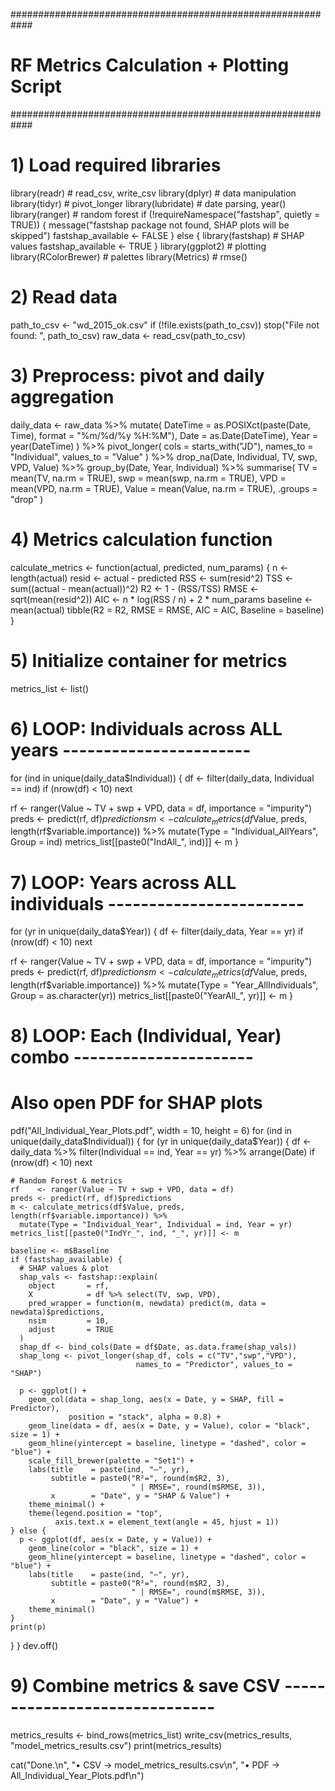 ############################################################
# RF Metrics Calculation + Plotting Script                  #
############################################################

# 1) Load required libraries
library(readr)       # read_csv, write_csv
library(dplyr)       # data manipulation
library(tidyr)       # pivot_longer
library(lubridate)   # date parsing, year()
library(ranger)      # random forest
if (!requireNamespace("fastshap", quietly = TRUE)) {
  message("fastshap package not found, SHAP plots will be skipped")
  fastshap_available <- FALSE
} else {
  library(fastshap)    # SHAP values
  fastshap_available <- TRUE
}
library(ggplot2)     # plotting
library(RColorBrewer) # palettes
library(Metrics)     # rmse()

# 2) Read data
path_to_csv <- "wd_2015_ok.csv"
if (!file.exists(path_to_csv)) stop("File not found: ", path_to_csv)
raw_data <- read_csv(path_to_csv)

# 3) Preprocess: pivot and daily aggregation
daily_data <- raw_data %>%
  mutate(
    DateTime = as.POSIXct(paste(Date, Time), format = "%m/%d/%y %H:%M"),
    Date     = as.Date(DateTime),
    Year     = year(DateTime)
  ) %>%
  pivot_longer(
    cols      = starts_with("JD"),
    names_to  = "Individual",
    values_to = "Value"
  ) %>%
  drop_na(Date, Individual, TV, swp, VPD, Value) %>%
  group_by(Date, Year, Individual) %>%
  summarise(
    TV    = mean(TV, na.rm = TRUE),
    swp   = mean(swp, na.rm = TRUE),
    VPD   = mean(VPD, na.rm = TRUE),
    Value = mean(Value, na.rm = TRUE),
    .groups = "drop"
  )

# 4) Metrics calculation function
calculate_metrics <- function(actual, predicted, num_params) {
  n      <- length(actual)
  resid  <- actual - predicted
  RSS    <- sum(resid^2)
  TSS    <- sum((actual - mean(actual))^2)
  R2     <- 1 - (RSS/TSS)
  RMSE   <- sqrt(mean(resid^2))
  AIC    <- n * log(RSS / n) + 2 * num_params
  baseline <- mean(actual)
  tibble(R2 = R2, RMSE = RMSE, AIC = AIC, Baseline = baseline)
}

# 5) Initialize container for metrics
metrics_list <- list()

# 6) LOOP: Individuals across ALL years -----------------------
for (ind in unique(daily_data$Individual)) {
  df <- filter(daily_data, Individual == ind)
  if (nrow(df) < 10) next
  
  rf   <- ranger(Value ~ TV + swp + VPD, data = df, importance = "impurity")
  preds <- predict(rf, df)$predictions
  m <- calculate_metrics(df$Value, preds, length(rf$variable.importance)) %>%
    mutate(Type = "Individual_AllYears", Group = ind)
  metrics_list[[paste0("IndAll_", ind)]] <- m
}

# 7) LOOP: Years across ALL individuals ------------------------
for (yr in unique(daily_data$Year)) {
  df <- filter(daily_data, Year == yr)
  if (nrow(df) < 10) next
  
  rf   <- ranger(Value ~ TV + swp + VPD, data = df, importance = "impurity")
  preds <- predict(rf, df)$predictions
  m <- calculate_metrics(df$Value, preds, length(rf$variable.importance)) %>%
    mutate(Type = "Year_AllIndividuals", Group = as.character(yr))
  metrics_list[[paste0("YearAll_", yr)]] <- m
}

# 8) LOOP: Each (Individual, Year) combo ----------------------
# Also open PDF for SHAP plots
pdf("All_Individual_Year_Plots.pdf", width = 10, height = 6)
for (ind in unique(daily_data$Individual)) {
  for (yr in unique(daily_data$Year)) {
    df <- daily_data %>% filter(Individual == ind, Year == yr) %>% arrange(Date)
    if (nrow(df) < 10) next
    
    # Random Forest & metrics
    rf    <- ranger(Value ~ TV + swp + VPD, data = df)
    preds <- predict(rf, df)$predictions
    m <- calculate_metrics(df$Value, preds, length(rf$variable.importance)) %>%
      mutate(Type = "Individual_Year", Individual = ind, Year = yr)
    metrics_list[[paste0("IndYr_", ind, "_", yr)]] <- m
    
    baseline <- m$Baseline
    if (fastshap_available) {
      # SHAP values & plot
      shap_vals <- fastshap::explain(
        object       = rf,
        X            = df %>% select(TV, swp, VPD),
        pred_wrapper = function(m, newdata) predict(m, data = newdata)$predictions,
        nsim         = 10,
        adjust       = TRUE
      )
      shap_df <- bind_cols(Date = df$Date, as.data.frame(shap_vals))
      shap_long <- pivot_longer(shap_df, cols = c("TV","swp","VPD"),
                                names_to = "Predictor", values_to = "SHAP")

      p <- ggplot() +
        geom_col(data = shap_long, aes(x = Date, y = SHAP, fill = Predictor),
                 position = "stack", alpha = 0.8) +
        geom_line(data = df, aes(x = Date, y = Value), color = "black", size = 1) +
        geom_hline(yintercept = baseline, linetype = "dashed", color = "blue") +
        scale_fill_brewer(palette = "Set1") +
        labs(title    = paste(ind, "—", yr),
             subtitle = paste0("R²=", round(m$R2, 3),
                               " | RMSE=", round(m$RMSE, 3)),
             x        = "Date", y = "SHAP & Value") +
        theme_minimal() +
        theme(legend.position = "top",
              axis.text.x = element_text(angle = 45, hjust = 1))
    } else {
      p <- ggplot(df, aes(x = Date, y = Value)) +
        geom_line(color = "black", size = 1) +
        geom_hline(yintercept = baseline, linetype = "dashed", color = "blue") +
        labs(title    = paste(ind, "—", yr),
             subtitle = paste0("R²=", round(m$R2, 3),
                               " | RMSE=", round(m$RMSE, 3)),
             x        = "Date", y = "Value") +
        theme_minimal()
    }
    print(p)
  }
}
dev.off()

# 9) Combine metrics & save CSV ------------------------------
metrics_results <- bind_rows(metrics_list)
write_csv(metrics_results, "model_metrics_results.csv")
print(metrics_results)

cat("Done.\n", 
    "• CSV -> model_metrics_results.csv\n", 
    "• PDF -> All_Individual_Year_Plots.pdf\n")
